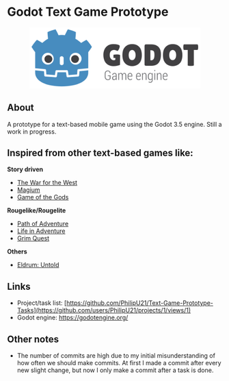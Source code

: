 # Godot Text Game Prototype

<p align="center">
  <a href="https://godotengine.org/">
    <img src="assets/logo_outlined.png" width="400" alt="Godot Engine logo">
  </a>
</p>

## About
A prototype for a text-based mobile game using the Godot 3.5 engine. Still a work in progress.


## Inspired from other text-based games like:

**Story driven**
* [The War for the West](https://play.google.com/store/apps/details?id=org.hostedgames.warforwest&hl=en_US&gl=US)
* [Magium](https://play.google.com/store/apps/details?id=com.magiumgames.magium&hl=en_US&gl=US)
* [Game of the Gods](https://play.google.com/store/apps/details?id=com.warquest&hl=en_US&gl=US)

**Rougelike/Rougelite**
* [Path of Adventure](https://play.google.com/store/apps/details?id=com.keeweed.pathofadventure&hl=en_US&gl=US)
* [Life in Adventure](https://play.google.com/store/apps/details?id=com.StudioWheel.Bard&hl=en_US&gl=US)
* [Grim Quest](https://play.google.com/store/apps/details?id=com.grimdev.grimquest&hl=en_US&gl=US)

**Others**
* [Eldrum: Untold](https://play.google.com/store/apps/details?id=com.gotterdammerung.untold&hl=en_US&gl=US)

## Links
* Project/task list: [https://github.com/PhilipU21/Text-Game-Prototype-Tasks](https://github.com/users/PhilipU21/projects/1/views/1)
* Godot engine: https://godotengine.org/

## Other notes
* The number of commits are high due to my initial misunderstanding of how often we should make commits. At first I made a commit after every new slight change, but now I only make a commit after a task is done.
